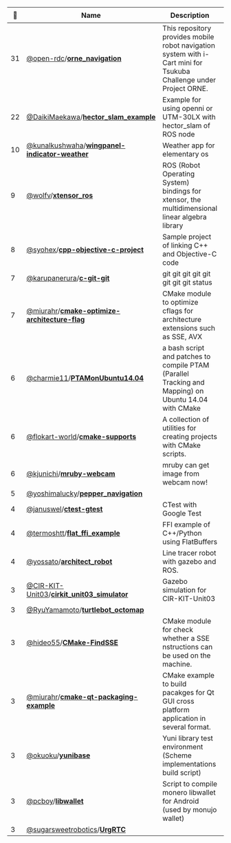 |:star2: | Name | Description | 🌍|
|---|---|---|---|
|31|[@open-rdc](https://github.com/open-rdc)/[**orne_navigation**](https://github.com/open-rdc/orne_navigation)|This repository provides mobile robot navigation system with i-Cart mini for Tsukuba Challenge under Project ORNE.||
|22|[@DaikiMaekawa](https://github.com/DaikiMaekawa)/[**hector_slam_example**](https://github.com/DaikiMaekawa/hector_slam_example)|Example for using openni or UTM-30LX with hector_slam of ROS node|[:arrow_upper_right:](http://daikimaekawa.github.io/ros/2014/04/03/HectorSLAM/)|
|10|[@kunalkushwaha](https://github.com/kunalkushwaha)/[**wingpanel-indicator-weather**](https://github.com/kunalkushwaha/wingpanel-indicator-weather)|Weather app for elementary os ||
|9|[@wolfv](https://github.com/wolfv)/[**xtensor_ros**](https://github.com/wolfv/xtensor_ros)|ROS (Robot Operating System) bindings for xtensor, the multidimensional linear algebra library||
|8|[@syohex](https://github.com/syohex)/[**cpp-objective-c-project**](https://github.com/syohex/cpp-objective-c-project)|Sample project of linking C++ and Objective-C code||
|7|[@karupanerura](https://github.com/karupanerura)/[**c-git-git**](https://github.com/karupanerura/c-git-git)|git git git git git git git git status|[:arrow_upper_right:](https://twitter.com/hitode909/status/584997211345289216)|
|7|[@miurahr](https://github.com/miurahr)/[**cmake-optimize-architecture-flag**](https://github.com/miurahr/cmake-optimize-architecture-flag)|CMake module to optimize cflags for architecture extensions such as SSE, AVX||
|6|[@charmie11](https://github.com/charmie11)/[**PTAMonUbuntu14.04**](https://github.com/charmie11/PTAMonUbuntu14.04)|a bash script and patches to compile PTAM (Parallel Tracking and Mapping) on Ubuntu 14.04 with CMake||
|6|[@flokart-world](https://github.com/flokart-world)/[**cmake-supports**](https://github.com/flokart-world/cmake-supports)|A collection of utilities for creating projects with CMake scripts.||
|6|[@kjunichi](https://github.com/kjunichi)/[**mruby-webcam**](https://github.com/kjunichi/mruby-webcam)|mruby can get image from webcam now!||
|5|[@yoshimalucky](https://github.com/yoshimalucky)/[**pepper_navigation**](https://github.com/yoshimalucky/pepper_navigation)|||
|4|[@januswel](https://github.com/januswel)/[**ctest-gtest**](https://github.com/januswel/ctest-gtest)|CTest with Google Test||
|4|[@termoshtt](https://github.com/termoshtt)/[**flat_ffi_example**](https://github.com/termoshtt/flat_ffi_example)|FFI example of C++/Python using FlatBuffers||
|4|[@yossato](https://github.com/yossato)/[**architect_robot**](https://github.com/yossato/architect_robot)|Line tracer robot with gazebo and ROS.||
|3|[@CIR-KIT-Unit03](https://github.com/CIR-KIT-Unit03)/[**cirkit_unit03_simulator**](https://github.com/CIR-KIT-Unit03/cirkit_unit03_simulator)|Gazebo simulation for CIR-KIT-Unit03||
|3|[@RyuYamamoto](https://github.com/RyuYamamoto)/[**turtlebot_octomap**](https://github.com/RyuYamamoto/turtlebot_octomap)|||
|3|[@hideo55](https://github.com/hideo55)/[**CMake-FindSSE**](https://github.com/hideo55/CMake-FindSSE)|CMake module for check  whether a SSE nstructions can be used on the machine.||
|3|[@miurahr](https://github.com/miurahr)/[**cmake-qt-packaging-example**](https://github.com/miurahr/cmake-qt-packaging-example)|CMake example to build pacakges for Qt GUI cross platform application in several format.||
|3|[@okuoku](https://github.com/okuoku)/[**yunibase**](https://github.com/okuoku/yunibase)|Yuni library test environment (Scheme implementations build script)||
|3|[@pcboy](https://github.com/pcboy)/[**libwallet**](https://github.com/pcboy/libwallet)|Script to compile monero libwallet for Android (used by monujo wallet)||
|3|[@sugarsweetrobotics](https://github.com/sugarsweetrobotics)/[**UrgRTC**](https://github.com/sugarsweetrobotics/UrgRTC)|||

